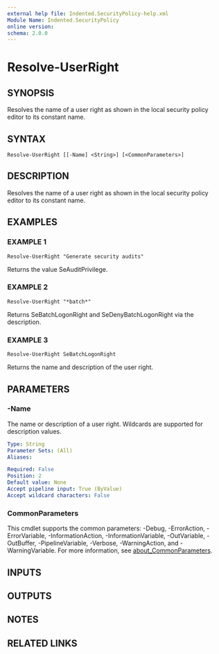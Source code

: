 ```yaml
---
external help file: Indented.SecurityPolicy-help.xml
Module Name: Indented.SecurityPolicy
online version:
schema: 2.0.0
---
```


# Resolve-UserRight

## SYNOPSIS
Resolves the name of a user right as shown in the local security policy editor to its constant name.

## SYNTAX

```
Resolve-UserRight [[-Name] <String>] [<CommonParameters>]
```

## DESCRIPTION
Resolves the name of a user right as shown in the local security policy editor to its constant name.

## EXAMPLES

### EXAMPLE 1
```
Resolve-UserRight "Generate security audits"
```

Returns the value SeAuditPrivilege.

### EXAMPLE 2
```
Resolve-UserRight "*batch*"
```

Returns SeBatchLogonRight and SeDenyBatchLogonRight via the description.

### EXAMPLE 3
```
Resolve-UserRight SeBatchLogonRight
```

Returns the name and description of the user right.

## PARAMETERS

### -Name
The name or description of a user right.
Wildcards are supported for description values.

```yaml
Type: String
Parameter Sets: (All)
Aliases:

Required: False
Position: 2
Default value: None
Accept pipeline input: True (ByValue)
Accept wildcard characters: False
```

### CommonParameters
This cmdlet supports the common parameters: -Debug, -ErrorAction, -ErrorVariable, -InformationAction, -InformationVariable, -OutVariable, -OutBuffer, -PipelineVariable, -Verbose, -WarningAction, and -WarningVariable. For more information, see [about_CommonParameters](http://go.microsoft.com/fwlink/?LinkID=113216).

## INPUTS

## OUTPUTS

## NOTES

## RELATED LINKS
